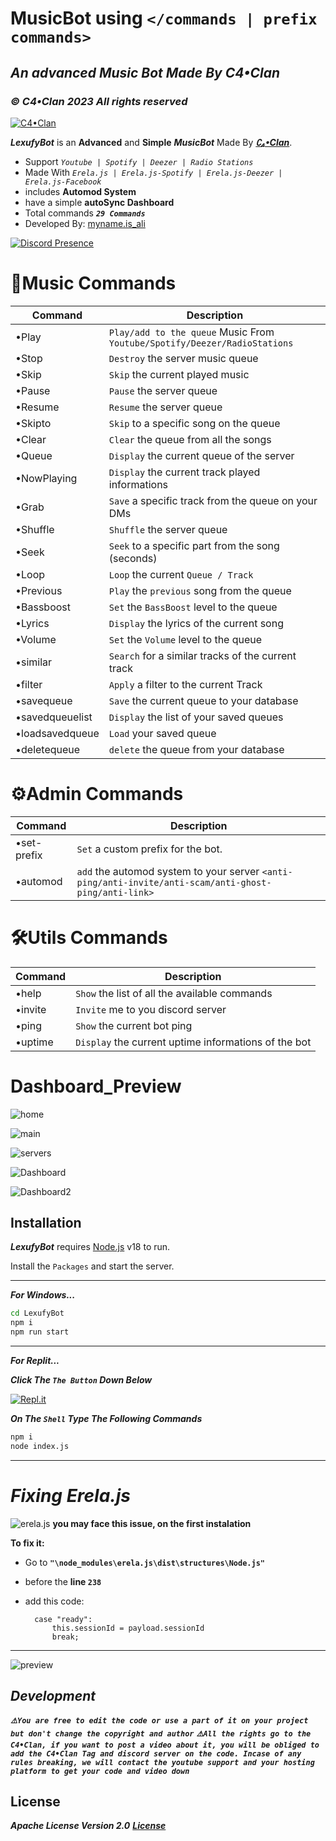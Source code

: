 # MusicBot using `</commands | prefix commands>`
## _An advanced Music Bot Made By C4•Clan_
### ***_© C4•Clan 2023 All rights reserved_***

[![C4•Clan](https://i.imgur.com/j97DJzV.png)](https://discord.gg/c4-clan-community-917454141087965244)

_**LexufyBot**_ is an **Advanced** and **Simple** ***_MusicBot_*** Made By   **_[∁₄•Clan](https://discord.gg/c4-clan-community-917454141087965244)_**.
- Support *_`Youtube | Spotify | Deezer | Radio Stations`_*
- Made With *_`Erela.js | Erela.js-Spotify | Erela.js-Deezer | Erela.js-Facebook`_*
- includes __Automod System__
- have a simple __autoSync Dashboard__
- Total commands *__`29 Commands`__*
- Developed By: [myname.is_ali](https://discord.com/users/622846126713995305)
 
 [![Discord Presence](https://lanyard.cnrad.dev/api/622846126713995305?theme=dark&animated=true&hideDiscrim=true&borderRadius=10px)](https://discord.com/users/622846126713995305)

# __🎵Music Commands__
| Command | Description |
| --------- | --------- |
| •Play | `Play/add to the queue` Music From `Youtube/Spotify/Deezer/RadioStations` |
| •Stop | `Destroy` the server music queue|
| •Skip | `Skip` the current played music |
| •Pause | `Pause` the server queue |
| •Resume | `Resume` the server queue |
| •Skipto | `Skip` to a specific song on the queue |
| •Clear | `Clear` the queue from all the songs |
| •Queue | `Display` the current queue of the server |
| •NowPlaying | `Display` the current track played informations |
| •Grab | `Save` a specific track from the queue on your DMs |
| •Shuffle | `Shuffle` the server queue |
| •Seek | `Seek` to a specific part from the song (seconds) |
| •Loop | `Loop` the current `Queue / Track` |
| •Previous | `Play` the `previous` song from the queue |
| •Bassboost | `Set` the `BassBoost` level to the queue |
| •Lyrics | `Display` the lyrics of the current song |
| •Volume | `Set` the `Volume` level to the queue |
| •similar | `Search` for a similar tracks of the current track |
| •filter | `Apply` a filter to the current Track |
| •savequeue | `Save` the current queue to your database |
| •savedqueuelist | `Display` the list of your saved queues |
| •loadsavedqueue | `Load` your saved queue |
| •deletequeue | `delete` the queue from your database |

# __⚙️Admin Commands__
| Command | Description |
| --------- | --------- |
| •set-prefix | `Set` a custom prefix for the bot. |
| •automod | `add` the automod system to your server `<anti-ping/anti-invite/anti-scam/anti-ghost-ping/anti-link>` |

# __🛠️Utils Commands__
| Command | Description |
| --------- | --------- |
| •help | `Show` the list of all the available commands |
| •invite | `Invite` me to you discord server |
| •ping | `Show` the current bot ping |
| •uptime | `Display` the current uptime informations of the bot |

# **Dashboard_Preview**
![home](https://i.imgur.com/iWT3p53.png?width=207&height=467) 

![main](https://media.discordapp.net/attachments/1137053277670887524/1139219012442652752/image.png?width=997&height=468)

![servers](https://media.discordapp.net/attachments/1137053277670887524/1139219011599597639/image.png?width=997&height=468)

![Dashboard](https://media.discordapp.net/attachments/1137053277670887524/1139219011876429874/image.png?width=1025&height=396)

![Dashboard2](https://media.discordapp.net/attachments/1137053277670887524/1139219012140683425/image.png?width=1025&height=350)

## Installation

***_LexufyBot_*** requires [Node.js](https://nodejs.org/dist/v18.0.0/node-v18.0.0-x64.msi) v18 to run.

Install the `Packages` and start the server.

***

**_For Windows..._**
```sh
cd LexufyBot
npm i
npm run start
```
***

**_For Replit..._**

**_Click The `The Button` Down Below_**

[![Repl.it](https://i.imgur.com/jztSOMQ.png)](https://replit.com/github/alidexter001/LexufyBotv2.0)

**_On The `Shell` Type The Following Commands_**
```sh
npm i
node index.js
```
***

# *_Fixing Erela.js_*
![erela.js](https://cdn.discordapp.com/attachments/938827000762744883/1115993475834445834/image.png)
**you may face this issue, on the first instalation**

__To fix it:__
- Go to **`"\node_modules\erela.js\dist\structures\Node.js"`**
- before the **line `238`**

- add this code:

        case "ready":
            this.sessionId = payload.sessionId
            break;

***
![preview](https://i.imgur.com/sy8SSjd.png)
## *_Development_*
**_`⚠️You are free to edit the code or use a part of it on your project but don't change the copyright and author`_**
**_`⚠️All the rights go to the C4•Clan, if you want to post a video about it, you will be obliged to add the C4•Clan Tag and discord server on the code. Incase of any rules breaking, we will contact the youtube support and your hosting platform to get your code and video down`_**

## License
**_Apache License Version 2.0_**
**_[License](https://github.com/alidexter001/LexufyBotv2.0/blob/main/LICENSE)_**
